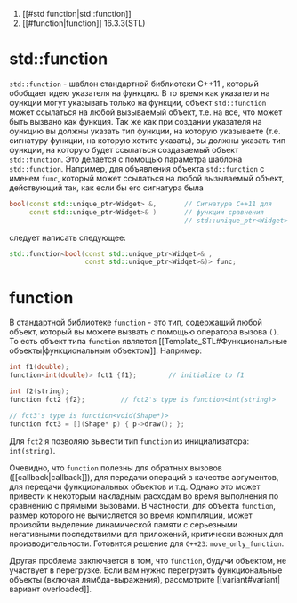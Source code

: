 
1. [[#std function|std::function]]
2. [[#function|function]] 16.3.3(STL)

# std::function

`std::function` - шаблон стандартной библиотеки С++11 , который обобщает идею указателя на функцию. В то время как указатели на функции могут указывать только на функции, объект `std::function` может ссылаться на любой вызываемый объект, т.е. на все, что может быть вызвано как функция. Так же как при создании указателя на функцию вы должны указать тип функции, на которую указываете (т.е. сигнатуру функции, на которую хотите указать), вы должны указать тип функции, на которую будет ссылаться создаваемый объект `std::function`. Это делается с помощью параметра шаблона `std::function`. Например, для объявления объекта `std::function` с именем `func`, который может ссылаться на любой вызываемый объект, действующий так, как если бы ero сигнатура была
```c++
bool(const std::unique_ptr<Widget> &,       // Сигнатура C++11 для
     const std::unique_ptr<Widget>& )       // функции сравнения
                                            // std::unique_ptr<Widget>
```
следует написать следующее:
```c++
std::function<bool(const std::unique_ptr<Widqet>& ,
                   const std::unique_ptr<Widqet>&)> func;
```

# function

В стандартной библиотеке `function` - это тип, содержащий любой объект, который вы можете вызвать с помощью оператора вызова `()`. То есть объект типа `function` является [[Template_STL#Функциональные объекты|функциональным объектом]]. Например:
```c++
int f1(double);
function<int(double)> fct1 {f1};        // initialize to f1

int f2(string);
function fct2 {f2};         // fct2's type is function<int(string)>

// fct3's type is function<void(Shape*)>
function fct3 = [](Shape* p) { p->draw(); }; 
```

Для `fct2` я позволяю вывести тип `function` из инициализатора: `int(string)`.

Очевидно, что `function` полезны для обратных вызовов ([[callback|callback]]), для передачи операций в качестве аргументов, для передачи функциональных объектов и т.д. Однако это может привести к некоторым накладным расходам во время выполнения по сравнению с прямыми вызовами. В частности, для объекта `function`, размер которого не вычисляется во время компиляции, может произойти выделение динамической памяти с серьезными негативными последствиями для приложений, критически важных для производительности. Готовится решение для `C++23`: `move_only_function`.

Другая проблема заключается в том, что `function`, будучи объектом, не участвует в перегрузке. Если вам нужно перегрузить функциональные объекты (включая лямбда-выражения), рассмотрите [[variant#variant|вариант overloaded]].

